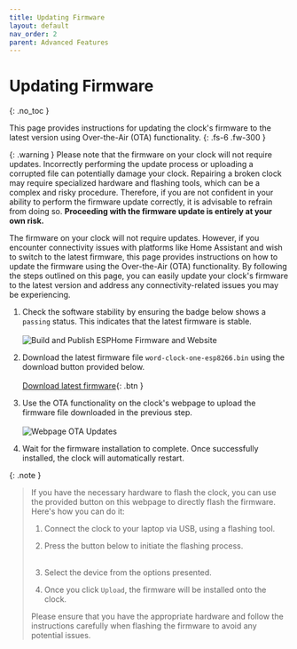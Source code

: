 ```yaml
---
title: Updating Firmware
layout: default
nav_order: 2
parent: Advanced Features
---
```


# Updating Firmware

{: .no_toc }

This page provides instructions for updating the clock's firmware to the latest version using Over-the-Air (OTA) functionality.
{: .fs-6 .fw-300 }

{: .warning }
Please note that the firmware on your clock will not require updates. Incorrectly performing the update process or uploading a corrupted file can potentially damage your clock. Repairing a broken clock may require specialized hardware and flashing tools, which can be a complex and risky procedure. Therefore, if you are not confident in your ability to perform the firmware update correctly, it is advisable to refrain from doing so. **Proceeding with the firmware update is entirely at your own risk.**

The firmware on your clock will not require updates. However, if you encounter connectivity issues with platforms like Home Assistant and wish to switch to the latest firmware, this page provides instructions on how to update the firmware using the Over-the-Air (OTA) functionality. By following the steps outlined on this page, you can easily update your clock's firmware to the latest version and address any connectivity-related issues you may be experiencing.

1. Check the software stability by ensuring the badge below shows a `passing` status. This indicates that the latest firmware is stable. <br/><br/>
![Build and Publish ESPHome Firmware and Website](https://github.com/SkyexTechnologies/word-clock-one/actions/workflows/publish.yml/badge.svg)

2. Download the latest firmware file `word-clock-one-esp8266.bin` using the download button provided below. <br/><br/>
[Download latest firmware](https://skyextechnologies.github.io/word-clock-one/word-clock-one-esp8266/word-clock-one-esp8266.bin){: .btn }

3. Use the OTA functionality on the clock's webpage to upload the firmware file downloaded in the previous step. <br/><br/>
![Webpage OTA Updates](https://skyextechnologies.github.io/word-clock-one/images/web-server-entities-ota-update.png)

4. Wait for the firmware installation to complete. Once successfully installed, the clock will automatically restart.

{: .note }
> If you have the necessary hardware to flash the clock, you can use the provided button on this webpage to directly flash the firmware. Here's how you can do it:
>
> 1. Connect the clock to your laptop via USB, using a flashing tool.
> 2. Press the button below to initiate the flashing process. <br/><br/><esp-web-install-button manifest="./word-clock-one-manifest.json" />
>
> 3. Select the device from the options presented.
> 4. Once you click `Upload`, the firmware will be installed onto the clock.
>
> Please ensure that you have the appropriate hardware and follow the instructions carefully when flashing the firmware to avoid any potential issues.

<script
  type="module"
  src="https://unpkg.com/esp-web-tools@9.0.3/dist/web/install-button.js?module"
></script>